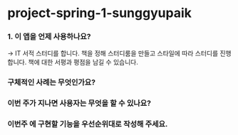 # project-spring-1-sunggyupaik

### 1.  이 앱을 언제 사용하나요?
-> IT 서적 스터디를 합니다. 책을 정해 스터디룸을 만들고 스타일에 따라 스터디를 진행합니다. 책에 대한 서평과 평점을 남길 수 있습니다.

### 구체적인 사례는 무엇인가요?

### 이번 주가 지나면 사용자는 무엇을 할 수 있나요?

### 이번주 에 구현할 기능을 우선순위대로 작성해 주세요.
